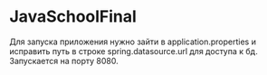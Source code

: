# JavaSchoolFinal
Для запуска приложения нужно зайти в application.properties и исправить путь в строке spring.datasource.url для доступа к бд.
Запускается на порту 8080.
